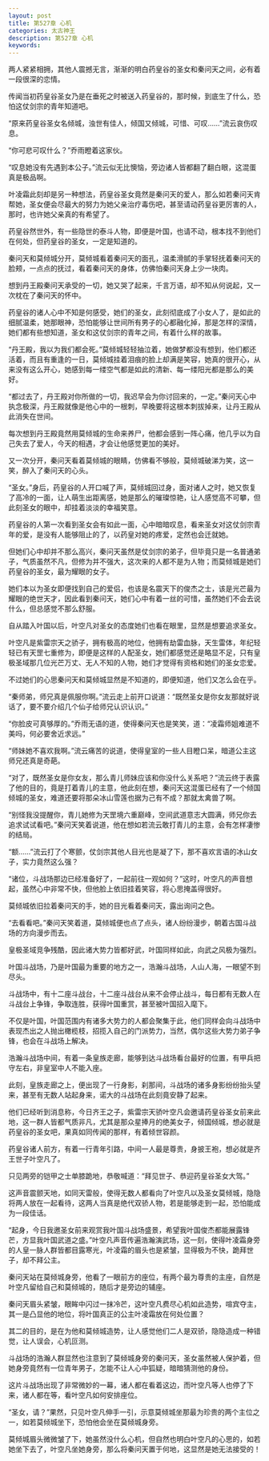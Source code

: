```yaml
---
layout: post
title: 第527章 心机
categories: 太古神王
description: 第527章 心机
keywords:
---
```


两人紧紧相拥，其他人震撼无言，渐渐的明白药皇谷的圣女和秦问天之间，必有着一段很深的恋情。

传闻当初药皇谷圣女乃是在垂死之时被送入药皇谷的，那时候，到底生了什么，恐怕这仗剑宗的青年知道吧。

“原来药皇谷圣女名倾城，浊世有佳人，倾国又倾城，可惜、可叹……”流云哀伤叹息。

“你可悲可叹什么？”乔雨瞪着这家伙。

“叹息她没有先遇到本公子。”流云似无比懊恼，旁边诸人皆都翻了翻白眼，这混蛋真是极品啊。

叶凌霜此刻却是另一种想法，药皇谷圣女竟然是秦问天的爱人，那么如若秦问天肯帮她，圣女便会尽最大的努力为她父亲治疗毒伤吧，甚至请动药皇谷更厉害的人，那时，也许她父亲真的有希望了。

药皇谷然世外，有一些隐世的泰斗人物，即便是叶国，也请不动，根本找不到他们在何处，但药皇谷的圣女，一定是知道的。

秦问天和莫倾城分开，莫倾城看着秦问天的面孔，温柔滑腻的手掌轻抚着秦问天的脸颊，一点点的抚过，看着秦问天的身体，仿佛怕秦问天身上少一块肉。

想到丹王殿秦问天承受的一切，她又哭了起来，千言万语，却不知从何说起，又一次枕在了秦问天的怀中。

药皇谷的诸人心中不知是何感受，她们的圣女，此刻彻底成了小女人了，是如此的细腻温柔，她那眼神，恐怕能够让世间所有男子的心都融化掉，那是怎样的深情，她们都有些想知道，圣女和这仗剑宗的青年之间，有着什么样的故事。

“丹王殿，我以为我们都会死。”莫倾城轻轻抽泣着，她做梦都没有想到，他们都还活着，而且有重逢的一日，莫倾城挂着泪痕的脸上却满是笑容，她真的很开心，从来没有这么开心，她感到每一缕空气都是如此的清新、每一缕阳光都是那么的美好。

“都过去了，丹王殿对你所做的一切，我迟早会为你讨回来的，一定。”秦问天心中执念极深，丹王殿就像是他心中的一根刺，早晚要将这根本刺拔掉来，让丹王殿从此消失在世间。

每次想到丹王殿竟然用莫倾城的生命来养尸，他都会感到一阵心痛，他几乎以为自己失去了爱人，今天的相遇，才会让他感觉更加的美好。

又一次分开，秦问天看着莫倾城的眼睛，仿佛看不够般，莫倾城破涕为笑，这一笑，醉入了秦问天的心头。

“圣女。”身后，药皇谷的人开口喊了声，莫倾城回过身，面对诸人之时，她又恢复了高冷的一面，让人萌生出距离感，她是那么的璀璨惊艳，让人感觉高不可攀，但此刻圣女的眼中，却挂着淡淡的幸福笑意。

药皇谷的人第一次看到圣女会有如此一面，心中暗暗叹息，看来圣女对这仗剑宗青年的爱，是没有人能够阻止的了，以药皇对她的疼爱，定然也会迁就她。

但她们心中却并不那么高兴，秦问天虽然是仗剑宗的弟子，但毕竟只是一名普通弟子，气质虽然不凡，但修为并不强大，这次来的人都不是为人物；而莫倾城是她们药皇谷的圣女，最为耀眼的女子。

她们本以为圣女即便找到自己的爱侣，也该是名震天下的俊杰之士，该是光芒最为耀眼的绝世天才，因此看到秦问天，她们心中有着一丝的可惜，虽然她们不会去说什么，但总感觉不那么舒服。

自从踏入叶国以后，叶空凡对圣女的态度她们也看在眼里，显然是想要追求圣女。

叶空凡是紫雷宗天之骄子，拥有极高的地位，他拥有劫雷血脉，天生雷体，年纪轻轻已有天罡七重修为，即便是这样的人配圣女，她们都感觉还是略显不足，只有皇极圣域那几位光芒万丈、无人不知的人物，她们才觉得有资格和她们的圣女恋爱。

不过她们的心思秦问天和莫倾城显然是不知道的，即便知道，他们又怎么会在乎。

“秦师弟，师兄真是佩服你啊。”流云走上前开口说道：“既然圣女是你女友那就好说话了，要不要介绍几个仙子给师兄认识认识。”

“你脸皮可真够厚的。”乔雨无语的道，使得秦问天也是笑笑，道：“凌霜师姐难道不美吗，何必要舍近求远。”

“师妹她不喜欢我啊。”流云痛苦的说道，使得皇室的一些人目瞪口呆，暗道公主这师兄还真是奇葩。

“对了，既然圣女是你女友，那么青儿师妹应该和你没什么关系吧？”流云终于表露了他的目的，竟是打着青儿的主意，他此刻在想，秦问天这混蛋已经有了一个倾国倾城的圣女，难道还要将那朵冰山雪莲也据为己有不成？那就太禽兽了啊。

“别怪我没提醒你，青儿她修为天罡境六重巅峰，空间武道意志大圆满，师兄你去追求试试看吧。”秦问天笑着说道，他在想如若流云敢打青儿的主意，会有怎样凄惨的结局。

“额……”流云打了个寒颤，仗剑宗其他人目光也是凝了下，那不喜欢言语的冰山女子，实力竟然这么强？

“诸位，斗战场那边已经准备好了，一起前往一观如何？”这时，叶空凡的声音想起，虽然心中非常不快，但他脸上依旧挂着笑容，将心思掩盖得很好。

莫倾城依旧拉着秦问天的手，她的目光看着秦问天，露出询问之色。

“去看看吧。”秦问天笑着道，莫倾城便也点了点头，诸人纷纷漫步，朝着古国斗战场的方向漫步而去。

皇极圣域竞争残酷，因此诸大势力皆都好武，叶国同样如此，向武之风极为强烈。

叶国斗战场，乃是叶国最为重要的地方之一，浩瀚斗战场，人山人海，一眼望不到尽头。

斗战场中，有十二座斗战台，十二座斗战台从来不会停止战斗，每日都有无数人在斗战台上争锋，争取连胜，获得叶国重赏，甚至被叶国招入麾下。

不仅是叶国，叶国范围内有诸多大势力的人都会聚集于此，他们同样会向斗战场中表现杰出之人抛出橄榄枝，招揽入自己的门派势力，当然，偶尔这些大势力弟子争锋，也会在斗战场上解决。

浩瀚斗战场中间，有着一条皇族走廊，能够到达斗战场看台最好的位置，有甲兵把守左右，非皇室中人不能入座。

此刻，皇族走廊之上，便出现了一行身影，刹那间，斗战场的诸多身影纷纷抬头望来，甚至有无数人站起身来，诺大的斗战场在此刻竟安静了起来。

他们已经听到消息称，今日齐王之子，紫雷宗天骄叶空凡会邀请药皇谷圣女前来此地，这一群人皆都气质非凡，尤其是那众星捧月的绝美女子，倾国倾城，想必就是药皇谷的圣女吧，果真如同传闻的那样，有着倾世容颜。

药皇谷诸人前方，有着一行青年引路，中间一人最是尊贵，身披王袍，想必就是齐王世子叶空凡了。

只见两旁的铠甲之士单膝跪地，恭敬喊道：“拜见世子、恭迎药皇谷圣女大驾。”

这声音震颤天地，如同天雷般，使得无数人都看向了叶空凡以及圣女莫倾城，隐隐将两人放在一起看待，这两人当真是绝代双骄人物，若是能够走到一起，恐怕能成为一段佳话。

“起身，今日我邀圣女前来观赏我叶国斗战场盛景，希望我叶国俊杰都能展露锋芒，方显我叶国武道之盛。”叶空凡声音传遍浩瀚演武场，这一刻，使得叶凌霜身旁的人皇一脉人群皆都目露寒光，叶凌霜的眉头也是紧皱，显得极为不快，跪拜世子，却不拜公主。

秦问天站在莫倾城身旁，他看了一眼前方的座位，有两个最为尊贵的主座，自然是叶空凡留给自己和莫倾城的，随后才是旁边的辅座。

秦问天眉头紧皱，眼眸中闪过一抹冷芒，这叶空凡费尽心机如此造势，喧宾夺主，其一是凸显他的地位，将叶国真正的公主叶凌霜放在何处位置？

其二的目的，是在为他和莫倾城造势，让人感觉他们二人是双骄，隐隐造成一种错觉，让人误会，心机叵测。

斗战场的浩瀚人群显然也注意到了莫倾城身旁的秦问天，圣女虽然被人保护着，但她身旁竟然有一位青年男子，怎能不让人心中狐疑，暗暗猜测他的身份。

这片斗战场出现了非常微妙的一幕，诸人都在看着这边，而叶空凡等人也停了下来，诸人都在等，看叶空凡如何安排座位。

“圣女，请？”果然，只见叶空凡伸手一引，示意莫倾城坐那最为珍贵的两个主位之一，如若莫倾城坐下，恐怕他会坐在莫倾城身旁。

莫倾城眉头微微皱了下，她虽然没什么心机，但自然也明白叶空凡的心思的，如若她坐下去了，叶空凡坐她身旁，那么将秦问天置于何地，这显然是她无法接受的！
